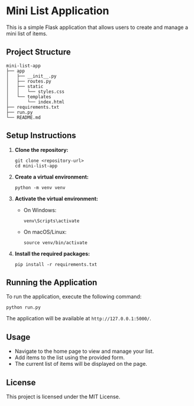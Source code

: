 # Mini List Application

This is a simple Flask application that allows users to create and manage a mini list of items.

## Project Structure

```
mini-list-app
├── app
│   ├── __init__.py
│   ├── routes.py
│   ├── static
│   │   └── styles.css
│   └── templates
│       └── index.html
├── requirements.txt
├── run.py
└── README.md
```

## Setup Instructions

1. **Clone the repository:**
   ```
   git clone <repository-url>
   cd mini-list-app
   ```

2. **Create a virtual environment:**
   ```
   python -m venv venv
   ```

3. **Activate the virtual environment:**
   - On Windows:
     ```
     venv\Scripts\activate
     ```
   - On macOS/Linux:
     ```
     source venv/bin/activate
     ```

4. **Install the required packages:**
   ```
   pip install -r requirements.txt
   ```

## Running the Application

To run the application, execute the following command:

```
python run.py
```

The application will be available at `http://127.0.0.1:5000/`.

## Usage

- Navigate to the home page to view and manage your list.
- Add items to the list using the provided form.
- The current list of items will be displayed on the page.

## License

This project is licensed under the MIT License.